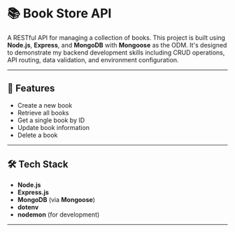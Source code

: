 # 📚 Book Store API

A RESTful API for managing a collection of books. This project is built using **Node.js**, **Express**, and **MongoDB** with **Mongoose** as the ODM. It's designed to demonstrate my backend development skills including CRUD operations, API routing, data validation, and environment configuration.

---

## 🚀 Features

-  Create a new book
-  Retrieve all books
-  Get a single book by ID
-  Update book information
-  Delete a book

---

## 🛠️ Tech Stack

- **Node.js**
- **Express.js**
- **MongoDB** (via **Mongoose**)
- **dotenv**
- **nodemon** (for development)

---
